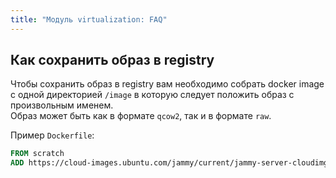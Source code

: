 ```yaml
---
title: "Модуль virtualization: FAQ"
---
```


## Как сохранить образ в registry

Чтобы сохранить образ в registry вам необходимо собрать docker image с одной директорией `/image` в которую следует положить образ с произвольным именем.  
Образ может быть как в формате `qcow2`, так и в формате `raw`.

Пример `Dockerfile`:

```Dockerfile
FROM scratch
ADD https://cloud-images.ubuntu.com/jammy/current/jammy-server-cloudimg-amd64.img /disk/jammy-server-cloudimg-amd64.img
```

